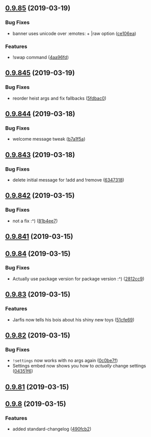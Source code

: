 ## [0.9.85](https://github.com/dead-bird/jarfis/compare/v0.9.845...v0.9.85) (2019-03-19)


### Bug Fixes

* banner uses unicode over :emotes: + |raw option ([ce106ea](https://github.com/dead-bird/jarfis/commit/ce106ea))


### Features

* !swap command ([4aa96fd](https://github.com/dead-bird/jarfis/commit/4aa96fd))



## [0.9.845](https://github.com/dead-bird/jarfis/compare/v0.9.844...v0.9.845) (2019-03-19)


### Bug Fixes

* reorder heist args and fix fallbacks ([5fdbac0](https://github.com/dead-bird/jarfis/commit/5fdbac0))



## [0.9.844](https://github.com/dead-bird/jarfis/compare/v0.9.843...v0.9.844) (2019-03-18)


### Bug Fixes

* welcome message tweak ([b7a1f5a](https://github.com/dead-bird/jarfis/commit/b7a1f5a))



## [0.9.843](https://github.com/dead-bird/jarfis/compare/v0.9.842...v0.9.843) (2019-03-18)


### Bug Fixes

* delete initial message for !add and !remove ([6347318](https://github.com/dead-bird/jarfis/commit/6347318))



## [0.9.842](https://github.com/dead-bird/jarfis/compare/v0.9.841...v0.9.842) (2019-03-15)


### Bug Fixes

* not a fix :^) ([81b4ee7](https://github.com/dead-bird/jarfis/commit/81b4ee7))



## [0.9.841](https://github.com/dead-bird/jarfis/compare/v0.9.84...v0.9.841) (2019-03-15)



## [0.9.84](https://github.com/dead-bird/jarfis/compare/v0.9.83...v0.9.84) (2019-03-15)


### Bug Fixes

* Actually use package version for package version :^) ([2812cc9](https://github.com/dead-bird/jarfis/commit/2812cc9))



## [0.9.83](https://github.com/dead-bird/jarfis/compare/v0.9.82...v0.9.83) (2019-03-15)


### Features

* Jarfis now tells his bois about his shiny new toys ([51cfe69](https://github.com/dead-bird/jarfis/commit/51cfe69))



## [0.9.82](https://github.com/dead-bird/jarfis/compare/v0.9.81...v0.9.82) (2019-03-15)


### Bug Fixes

* `!settings` now works with no args again ([0c0be7f](https://github.com/dead-bird/jarfis/commit/0c0be7f))
* Settings embed now shows you how to *actually* change settings ([04351f6](https://github.com/dead-bird/jarfis/commit/04351f6))



## [0.9.81](https://github.com/dead-bird/jarfis/compare/0.9.8...0.9.81) (2019-03-15)



## [0.9.8](https://github.com/dead-bird/jarfis/compare/v0.9.7...v0.9.8) (2019-03-15)


### Features

* added standard-changelog ([490fcb2](https://github.com/dead-bird/jarfis/commit/490fcb2))




